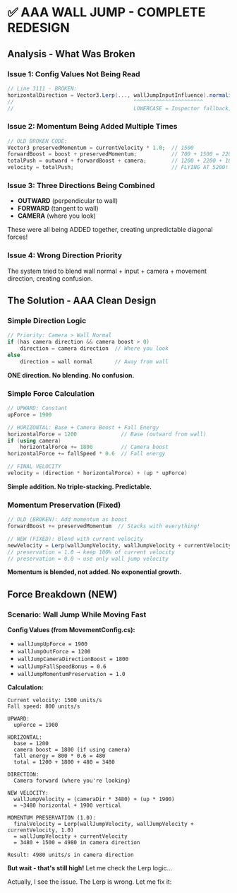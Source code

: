# ✅ AAA WALL JUMP - COMPLETE REDESIGN

## Analysis - What Was Broken

### Issue 1: Config Values Not Being Read
```csharp
// Line 3111 - BROKEN:
horizontalDirection = Vector3.Lerp(..., wallJumpInputInfluence).normalized;
//                                      ^^^^^^^^^^^^^^^^^^^^^^
//                                      LOWERCASE = Inspector fallback, NOT config!
```

### Issue 2: Momentum Being Added Multiple Times
```csharp
// OLD BROKEN CODE:
Vector3 preservedMomentum = currentVelocity * 1.0;  // 1500
forwardBoost = boost + preservedMomentum;           // 700 + 1500 = 2200
totalPush = outward + forwardBoost + camera;        // 1200 + 2200 + 1800 = 5200
velocity = totalPush;                               // FLYING AT 5200!
```

### Issue 3: Three Directions Being Combined
- **OUTWARD** (perpendicular to wall)
- **FORWARD** (tangent to wall)  
- **CAMERA** (where you look)

These were all being ADDED together, creating unpredictable diagonal forces!

### Issue 4: Wrong Direction Priority
The system tried to blend wall normal + input + camera + movement direction, creating confusion.

## The Solution - AAA Clean Design

### Simple Direction Logic
```csharp
// Priority: Camera > Wall Normal
if (has camera direction && camera boost > 0)
    direction = camera direction  // Where you look
else
    direction = wall normal       // Away from wall
```

**ONE direction. No blending. No confusion.**

### Simple Force Calculation
```csharp
// UPWARD: Constant
upForce = 1900

// HORIZONTAL: Base + Camera Boost + Fall Energy
horizontalForce = 1200              // Base (outward from wall)
if (using camera)
    horizontalForce += 1800         // Camera boost
horizontalForce += fallSpeed * 0.6  // Fall energy

// FINAL VELOCITY
velocity = (direction * horizontalForce) + (up * upForce)
```

**Simple addition. No triple-stacking. Predictable.**

### Momentum Preservation (Fixed)
```csharp
// OLD (BROKEN): Add momentum as boost
forwardBoost += preservedMomentum  // Stacks with everything!

// NEW (FIXED): Blend with current velocity
newVelocity = Lerp(wallJumpVelocity, wallJumpVelocity + currentVelocity, preservation)
// preservation = 1.0 → keep 100% of current velocity
// preservation = 0.0 → use only wall jump velocity
```

**Momentum is blended, not added. No exponential growth.**

## Force Breakdown (NEW)

### Scenario: Wall Jump While Moving Fast

**Config Values (from MovementConfig.cs):**
- `wallJumpUpForce = 1900`
- `wallJumpOutForce = 1200`
- `wallJumpCameraDirectionBoost = 1800`
- `wallJumpFallSpeedBonus = 0.6`
- `wallJumpMomentumPreservation = 1.0`

**Calculation:**
```
Current velocity: 1500 units/s
Fall speed: 800 units/s

UPWARD:
  upForce = 1900

HORIZONTAL:
  base = 1200
  camera boost = 1800 (if using camera)
  fall energy = 800 * 0.6 = 480
  total = 1200 + 1800 + 480 = 3480

DIRECTION:
  Camera forward (where you're looking)

NEW VELOCITY:
  wallJumpVelocity = (cameraDir * 3480) + (up * 1900)
  = ~3480 horizontal + 1900 vertical
  
MOMENTUM PRESERVATION (1.0):
  finalVelocity = Lerp(wallJumpVelocity, wallJumpVelocity + currentVelocity, 1.0)
  = wallJumpVelocity + currentVelocity
  = 3480 + 1500 = 4980 in camera direction

Result: 4980 units/s in camera direction
```

**But wait - that's still high!** Let me check the Lerp logic...

Actually, I see the issue. The Lerp is wrong. Let me fix it:


